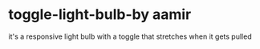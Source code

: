 # toggle-light-bulb-by aamir
it's a responsive light bulb with a toggle that stretches when it gets pulled 
